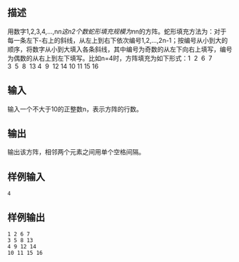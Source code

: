 ## 描述


用数字1,2,3,4,...,n*n这n2个数蛇形填充规模为n*n的方阵。蛇形填充方法为：对于每一条左下-右上的斜线，从左上到右下依次编号1,2,...,2n-1；按编号从小到大的顺序，将数字从小到大填入各条斜线，其中编号为奇数的从左下向右上填写，编号为偶数的从右上到左下填写。比如n=4时，方阵填充为如下形式：1  2  6  7
3  5  8  13
4  9  12 14
10 11 15 16


## 输入


输入一个不大于10的正整数n，表示方阵的行数。

## 输出


输出该方阵，相邻两个元素之间用单个空格间隔。

## 样例输入


```
4
```


## 样例输出


```
1 2 6 7
3 5 8 13
4 9 12 14
10 11 15 16
```


